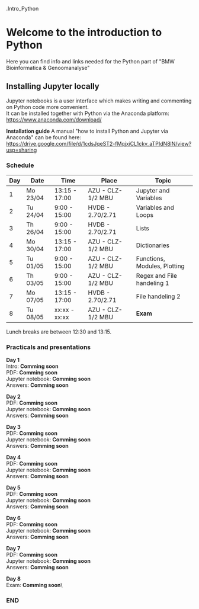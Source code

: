 .Intro_Python

# Welcome to the introduction to Python

Here you can find info and links needed for the Python part of "BMW Bioinformatica & Genoomanalyse"

## Installing Jupyter locally

Jupyter notebooks is a user interface which makes writing and commenting on Python code more convenient.\
It can be installed together with Python via the Anaconda platform:\
https://www.anaconda.com/download/

**Installation guide**
A manual "how to install Python and Jupyter via Anaconda" can be found here:\
https://drive.google.com/file/d/1cdsJqeST2-fMqjxiCL1ckv_aTPIdN8lN/view?usp=sharing

### Schedule

| Day | Date     | Time          | Place             | Topic                        |
|-----|----------|---------------|-------------------|------------------------------|
| 1   | Mo 23/04 | 13:15 - 17:00 | AZU - CLZ-1/2 MBU | Jupyter and Variables        |
| 2   | Tu 24/04 |  9:00 - 15:00 | HVDB - 2.70/2.71  | Variables and Loops          |
| 3   | Th 26/04 |  9:00 - 15:00 | HVDB - 2.70/2.71  | Lists                        |
| 4   | Mo 30/04 | 13:15 - 17:00 | AZU - CLZ-1/2 MBU | Dictionaries                 |
| 5   | Tu 01/05 |  9:00 - 15:00 | AZU - CLZ-1/2 MBU | Functions, Modules, Plotting |
| 6   | Th 03/05 |  9:00 - 15:00 | AZU - CLZ-1/2 MBU | Regex and File handeling 1   |
| 7   | Mo 07/05 | 13:15 - 17:00 | HVDB - 2.70/2.71  | File handeling 2             |
| 8   | Tu 08/05 | xx:xx - xx:xx | AZU - CLZ-1/2 MBU | **Exam**                     |

Lunch breaks are between 12:30 and 13:15.


### Practicals and presentations ###

**Day 1**\
Intro: **Comming soon**\
PDF: **Comming soon**\
Jupyter notebook: **Comming soon**\
Answers: **Comming soon**

**Day 2**\
PDF: **Comming soon**\
Jupyter notebook: **Comming soon**\
Answers: **Comming soon**

**Day 3**\
PDF: **Comming soon**\
Jupyter notebook: **Comming soon**\
Answers: **Comming soon**

**Day 4**\
PDF: **Comming soon**\
Jupyter notebook: **Comming soon**\
Answers: **Comming soon**

**Day 5**\
PDF: **Comming soon**\
Jupyter notebook: **Comming soon**\
Answers: **Comming soon**

**Day 6**\
PDF: **Comming soon**\
Jupyter notebook: **Comming soon**\
Answers: **Comming soon**

**Day 7**\
PDF: **Comming soon**\
Jupyter notebook: **Comming soon**\
Answers: **Comming soon**

**Day 8**\
Exam: **Comming soon**\





### END
